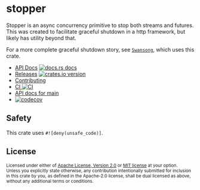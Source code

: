 # stopper

Stopper is an async concurrency primitive to stop both streams and futures. This was created to facilitate graceful shutdown in a http framework, but likely has utility beyond that.

For a more complete graceful shutdown story, see [`Swansong`](http://github.com/jbr/swansong), which uses this crate.


* [API Docs][docs] [![docs.rs docs][docs-badge]][docs]
* [Releases][releases] [![crates.io version][version-badge]][crate]
* [Contributing][contributing]
* [CI ![CI][ci-badge]][ci]
* [API docs for main][main-docs]
* [![codecov](https://codecov.io/gh/jbr/stopper/graph/badge.svg?token=TEBHK217BT)][codecov]

[ci]: https://github.com/jbr/stopper/actions?query=workflow%3ACI
[ci-badge]: https://github.com/jbr/stopper/workflows/CI/badge.svg
[releases]: https://github.com/jbr/stopper/releases
[docs]: https://docs.rs/stopper
[contributing]: https://github.com/jbr/stopper/blob/main/.github/CONTRIBUTING.md
[crate]: https://crates.io/crates/stopper
[docs-badge]: https://img.shields.io/badge/docs-latest-blue.svg?style=flat-square
[version-badge]: https://img.shields.io/crates/v/stopper.svg?style=flat-square
[main-docs]: https://jbr.github.io/stopper/stopper/
[codecov]: https://codecov.io/gh/jbr/stopper

## Safety
This crate uses `#![deny(unsafe_code)]`.

## License

<sup>
Licensed under either of <a href="LICENSE-APACHE">Apache License, Version
2.0</a> or <a href="LICENSE-MIT">MIT license</a> at your option.
</sup>

<br/>

<sub>
Unless you explicitly state otherwise, any contribution intentionally submitted
for inclusion in this crate by you, as defined in the Apache-2.0 license, shall
be dual licensed as above, without any additional terms or conditions.
</sub>
